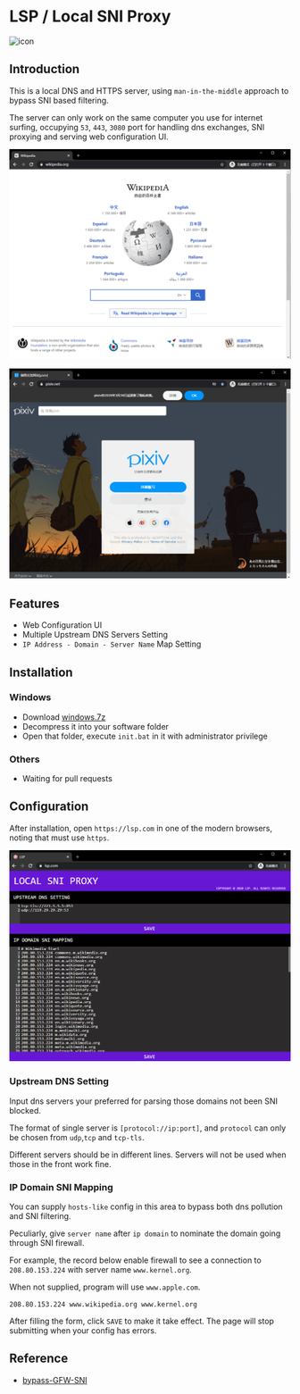 # LSP / Local SNI Proxy

![icon](static/favicon.ico)

## Introduction

This is a local DNS and HTTPS server, using `man-in-the-middle` approach to bypass SNI based filtering.

The server can only work on the same computer you use for internet surfing, occupying `53`, `443`, `3080` port for handling dns exchanges, SNI proxying and serving web configuration UI.

![wikipedia](data/wikipedia.png)

![pixiv](data/pixiv.png)

## Features

- Web Configuration UI 
- Multiple Upstream DNS Servers Setting
- `IP Address - Domain - Server Name` Map Setting

## Installation

### Windows

- Download [windows.7z](dist/lsp-windows.7z)
- Decompress it into your software folder
- Open that folder, execute `init.bat` in it with administrator privilege

### Others

- Waiting for pull requests

## Configuration

After installation, open `https://lsp.com` in one of the modern browsers, noting that must use `https`.

![configuration](data/screenshot.png)

### Upstream DNS Setting

Input dns servers your preferred for parsing those domains not been SNI blocked.

The format of single server is `[protocol://ip:port]`, and `protocol` can only be chosen from `udp`,`tcp` and `tcp-tls`.

Different servers should be in different lines. Servers will not be used when those in the front work fine.

### IP Domain SNI Mapping

You can supply `hosts-like` config in this area to bypass both dns pollution and SNI filtering.

Peculiarly, give `server name` after `ip domain` to nominate the domain going through SNI firewall. 

For example, the record below enable firewall to see a connection to `208.80.153.224` with server name `www.kernel.org`. 

When not supplied, program will use `www.apple.com`.

```
208.80.153.224 www.wikipedia.org www.kernel.org
```

After filling the form, click `SAVE` to make it take effect. The page will stop submitting when your config has errors.

## Reference

- [bypass-GFW-SNI](https://github.com/bypass-GFW-SNI/main)